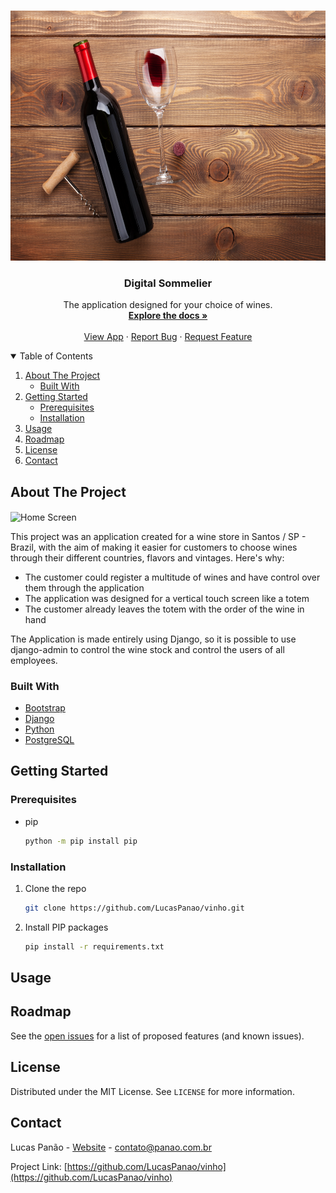 <br />
<p align="center">
  <a href="https://github.com/LucasPanao/vinho">
    <img src="projetoVinho\static\assets\img\bg\wine-bg-2.jpg" alt="Banner" width="1300" height="400">
  </a>

  <h3 align="center">Digital Sommelier </h3>

  <p align="center">
    The application designed for your choice of wines.
    <br />
    <a href="https://github.com/LucasPanao/vinho"><strong>Explore the docs »</strong></a>
    <br />
    <br />
    <a href="">View App</a>
    ·
    <a href="https://github.com/LucasPanao/vinho/issues">Report Bug</a>
    ·
    <a href="https://github.com/LucasPanao/vinho/issues">Request Feature</a>
  </p>
</p>



<!-- TABLE OF CONTENTS -->
<details open="open">
  <summary>Table of Contents</summary>
  <ol>
    <li>
      <a href="#about-the-project">About The Project</a>
      <ul>
        <li><a href="#built-with">Built With</a></li>
      </ul>
    </li>
    <li>
      <a href="#getting-started">Getting Started</a>
      <ul>
        <li><a href="#prerequisites">Prerequisites</a></li>
        <li><a href="#installation">Installation</a></li>
      </ul>
    </li>
    <li><a href="#usage">Usage</a></li>
    <li><a href="#roadmap">Roadmap</a></li>
    <li><a href="#license">License</a></li>
    <li><a href="#contact">Contact</a></li>
  </ol>
</details>



<!-- ABOUT THE PROJECT -->
## About The Project
<p>
<img src="https://lh3.googleusercontent.com/PTPoH-CRNnbuJnsNOsxiKiKdgCVSMhhexc-n2I2QIGIKXFaROIjOmM7QwVRs9L49kqSKGolWy_YQBlHsd3fZWwBIZzUzxvpzGn2OhxEmJCA8wSyTiqATeN1H1OtoVEftWYDE5zVUg7a2PrATFWedDCnUYLNSqZIlGfrmXT4WkjorQ40PMrd8C5H-PKtHDZDSVZEtOic5hUwq2z95AhOZIicMk67mgTHvkweKd7tsUFDaID_kcb_rxohsbSdUPakcQ71ZjyAR_wZry6spHyncZ7-J38qxHp-YRUr2jroYg5qNCYE0cLCzWq14hvr3VuCnFdsM6xuqCiVpVvVQg1JpRDqajF0mPIrDVWC-l3BSD6j4cH-J3T0eSGsa9bXjUFpDjNQEetz_kwulR_FJROV9VdAH7ZBgkChd5kgxN3wktBtgVm-eIcegcjoNuXwmoBgCDOyJDrMJMGTXRFUEPhbUyw8qhk9T6XvzY2Ee5esKI9Qal15BngW7j0meA0-1dC6tzvJSMq8IyqeyYcHOPmZiSvSYhTB90UXijdSXIPu4-a15NiR8gRpyJrgr2NLpRCGg6twq0g8CnRPDk80XpS_7cQGed5R5b8MydMgRhDvdDUNh3QjVARpRcsVE1xcX50nizulvwvJp4V1TGY5q_3hVn0i5xcP6GbKZ3WTf8V7m_r7WWF_1Jcs4IsDf5PUYxfBt6pia_LDuYXU5KjNuMagJpWQNvA=w490-h903-no?authuser=1" alt="Home Screen" align="center">
</p>

This project was an application created for a wine store in Santos / SP - Brazil, with the aim of making it easier for customers to choose wines through their different countries, flavors and vintages.
Here's why:
* The customer could register a multitude of wines and have control over them through the application
* The application was designed for a vertical touch screen like a totem
* The customer already leaves the totem with the order of the wine in hand

The Application is made entirely using Django, so it is possible to use django-admin to control the wine stock and control the users of all employees.

### Built With

* [Bootstrap](https://getbootstrap.com)
* [Django](https://www.djangoproject.com/)
* [Python](https://docs.python.org/3/)
* [PostgreSQL](https://www.postgresql.org/)


<!-- GETTING STARTED -->
## Getting Started

### Prerequisites

* pip
  ```sh
  python -m pip install pip
  ```

### Installation

1. Clone the repo
   ```sh
   git clone https://github.com/LucasPanao/vinho.git
   ```
2. Install PIP packages
   ```sh
   pip install -r requirements.txt
   ```



<!-- USAGE EXAMPLES -->
## Usage

<!-- ROADMAP -->
## Roadmap

See the [open issues](https://github.com/LucasPanao/vinho/issues) for a list of proposed features (and known issues).

<!-- LICENSE -->
## License

Distributed under the MIT License. See `LICENSE` for more information.

<!-- CONTACT -->
## Contact

Lucas Panão - [Website](https://panao.com.br) - contato@panao.com.br

Project Link: [https://github.com/LucasPanao/vinho](https://github.com/LucasPanao/vinho)
